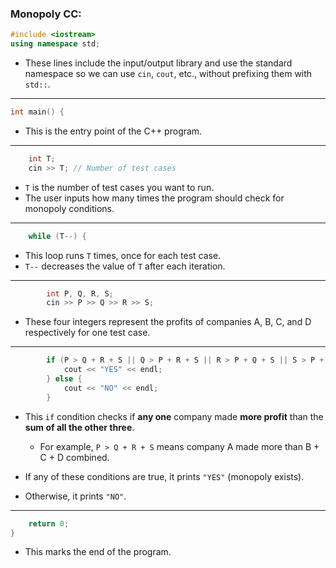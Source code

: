 ### Monopoly CC:
 
 

```cpp
#include <iostream>
using namespace std;
```

* These lines include the input/output library and use the standard namespace so we can use `cin`, `cout`, etc., without prefixing them with `std::`.

---

```cpp
int main() {
```

* This is the entry point of the C++ program.

---

```cpp
    int T;
    cin >> T; // Number of test cases
```

* `T` is the number of test cases you want to run.
* The user inputs how many times the program should check for monopoly conditions.

---

```cpp
    while (T--) {
```

* This loop runs `T` times, once for each test case.
* `T--` decreases the value of `T` after each iteration.

---

```cpp
        int P, Q, R, S;
        cin >> P >> Q >> R >> S;
```

* These four integers represent the profits of companies A, B, C, and D respectively for one test case.

---

```cpp
        if (P > Q + R + S || Q > P + R + S || R > P + Q + S || S > P + Q + R) {
            cout << "YES" << endl;
        } else {
            cout << "NO" << endl;
        }
```

* This `if` condition checks if **any one** company made **more profit** than the **sum of all the other three**.

  * For example, `P > Q + R + S` means company A made more than B + C + D combined.
* If any of these conditions are true, it prints `"YES"` (monopoly exists).
* Otherwise, it prints `"NO"`.

---

```cpp
    return 0;
}
```

* This marks the end of the program.

